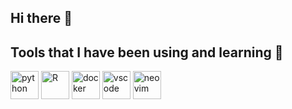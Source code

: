 ## Hi there 👋


<h2> Tools that I have been using and learning 🔧</h2>
<p align="left">
<img src="https://cdn.jsdelivr.net/gh/devicons/devicon@latest/icons/python/python-original.svg" alt = "python" width="45" height="45"/>
<img src="https://cdn.jsdelivr.net/gh/devicons/devicon@latest/icons/rstudio/rstudio-original.svg" alt = "R" width="45" height="45"/>
<img src="https://cdn.jsdelivr.net/gh/devicons/devicon@latest/icons/docker/docker-original.svg" alt = "docker" width="45" height="45"/>
<img src="https://cdn.jsdelivr.net/gh/devicons/devicon/icons/vscode/vscode-original.svg" alt="vscode" width="45" height="45"/>
<img src="https://cdn.jsdelivr.net/gh/devicons/devicon@latest/icons/neovim/neovim-original.svg" alt="neovim" width="45" height="45"/>
</p>
